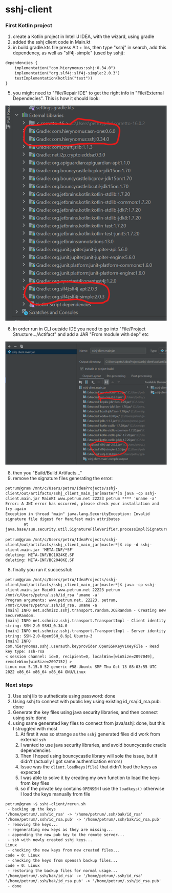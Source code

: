 # sshj-client

### First Kotlin project
1. create a Kotlin project in IntelliJ IDEA, with the wizard, using gradle
2. added the sshj client code in Main.kt
3. in build.gradle.kts file press Alt + Ins, then type "sshj" in search, add this dependency, as well as "slf4j-simple" (used by sshj):
```
dependencies {
    implementation("com.hierynomus:sshj:0.34.0")
    implementation("org.slf4j:slf4j-simple:2.0.3")
    testImplementation(kotlin("test"))
}
```
5. you might need to "File/Repair IDE" to get the right info in "File/External Dependecies". This is how it should look:

![Ext dep](https://github.com/petrum/sshj-client/blob/master/external-dep.png?raw=true)

6. In order run in CLI outside IDE you need to go into "File/Project Structure.../Actifact" and add a JAR "From module with dep" etc

![Ext dep](https://github.com/petrum/sshj-client/blob/master/artifact.png?raw=true)

8. then you "Build/Build Artifacts..."
9. remove the signature files generating the error:
```
petrum@gram /mnt/c/Users/petru/IdeaProjects/sshj-client/out/artifacts/sshj_client_main_jar[master*]$ java -cp sshj-client.main.jar MainKt www.petrum.net 22223 petrum **** 'uname -a'
Error: A JNI error has occurred, please check your installation and try again
Exception in thread "main" java.lang.SecurityException: Invalid signature file digest for Manifest main attributes
        at java.base/sun.security.util.SignatureFileVerifier.processImpl(SignatureFileVerifier.java:339)

petrum@gram /mnt/c/Users/petru/IdeaProjects/sshj-client/out/artifacts/sshj_client_main_jar[master*]$ zip -d sshj-client.main.jar 'META-INF/*SF'
deleting: META-INF/BC1024KE.SF
deleting: META-INF/BC2048KE.SF
```
8. finally you run it successful:
```
petrum@gram /mnt/c/Users/petru/IdeaProjects/sshj-client/out/artifacts/sshj_client_main_jar[master*]$ java -cp sshj-client.main.jar MainKt www.petrum.net 22223 petrum /mnt/c/Users/petru/.ssh/id_rsa 'uname -a'
Program arguments: www.petrum.net, 22223, petrum, /mnt/c/Users/petru/.ssh/id_rsa, uname -a
[main] INFO net.schmizz.sshj.transport.random.JCERandom - Creating new SecureRandom.
[main] INFO net.schmizz.sshj.transport.TransportImpl - Client identity string: SSH-2.0-SSHJ_0.34.0
[main] INFO net.schmizz.sshj.transport.TransportImpl - Server identity string: SSH-2.0-OpenSSH_8.9p1 Ubuntu-3
[main] INFO com.hierynomus.sshj.userauth.keyprovider.OpenSSHKeyV1KeyFile - Read key type: ssh-rsa
< session channel: id=0, recipient=0, localWin=[winSize=2097049], remoteWin=[winSize=2097152] >
Linux nuc 5.15.0-52-generic #58-Ubuntu SMP Thu Oct 13 08:03:55 UTC 2022 x86_64 x86_64 x86_64 GNU/Linux
```


### Next steps
1. Use sshj lib to autheticate using password: done
2. Using sshj to connect with public key using existing id_rsa/id_rsa.pub: done
3. Generate the key files using java security libraries, and then connect using ssh: done
4. using same generated key files to connect from java/sshj: done, but this I struggled with most
   1. At first it was so strange as the `sshj` generated files did work from external `ssh`
   2. I wanted to use java security libraries, and avoid bouncycastle cradle dependencies 
   3. Then I hoped using bouncycastle library will sole the issue, but it didn't (actually I got same authentication errors)
   4. Issue was the `client.loadkeys(file)` that didn't load the keys as expected
   5. I was able to solve it by creating my own function to load the keys from key files
   6. so if the private key contains `OPENSSH` I use the `loadkeys()` otherwise I load the keys manually from file


```
petrum@gram ~$ sshj-client/rerun.sh
 - backing up the keys
'/home/petrum/.ssh/id_rsa' -> '/home/petrum/.ssh/bak/id_rsa'
'/home/petrum/.ssh/id_rsa.pub' -> '/home/petrum/.ssh/bak/id_rsa.pub'
 - removing the keys...
 - regenerating new keys as they are missing...
 - appending the new pub key to the remote server...
 - ssh with newly created sshj keys...
Linux
 - checking the new keys from new created files...
code = 0: Linux
 - checking the keys from openssh backup files...
code = 0: Linux
 - restoring the backup files for normal usage...
'/home/petrum/.ssh/bak/id_rsa' -> '/home/petrum/.ssh/id_rsa'
'/home/petrum/.ssh/bak/id_rsa.pub' -> '/home/petrum/.ssh/id_rsa.pub'
 - done
```
